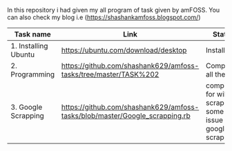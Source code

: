 In this repository i had given my all program of task given by amFOSS.
You can also check my blog i.e (https://shashankamfoss.blogspot.com/)




|Task name                       |Link                                                          |Status       |Overview               |
|--------------------------------|--------------------------------------------------------------|-------------|----------------|
|1. Installing Ubuntu            |https://ubuntu.com/download/desktop                           |Installed    |Downloaded and installed|
|2. Programming                  |https://github.com/shashank629/amfoss-tasks/tree/master/TASK%202|Completed all the task|Used Python |
|3. Google Scrapping             |https://github.com/shashank629/amfoss-tasks/blob/master/Google_scrapping.rb|completed for wiki scrapping some issue for google scrapping|Completed using ruby imported module nokogiri, httparty,byebug|


